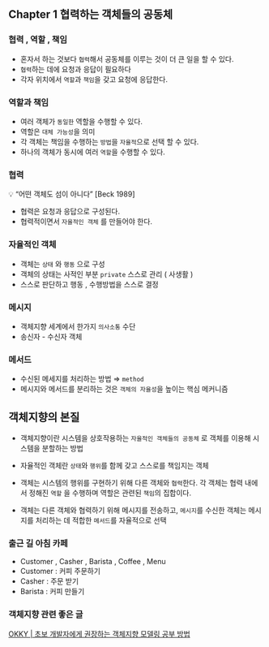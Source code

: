 ## Chapter 1 협력하는 객체들의 공동체

### 협력 , 역할 , 책임

- 혼자서 하는 것보다 `협력`해서 공동체를 이루는 것이 더 큰 일을 할 수 있다.
- `협력`하는 데에 요청과 응답이 필요하다
- 각자 위치에서 `역할`과 `책임`을 갖고 요청에 응답한다.

### 역할과 책임

- 여러 객체가 `동일한` 역할을 수행할 수 있다.
- 역할은 `대체 가능성`을 의미
- 각 객체는 책임을 수행하는 `방법`을 `자율적`으로 선택 할 수 있다.
- 하나의 객체가 동시에 여러 `역할`을 수행할 수 있다.

### 협력

<aside>
💡 “어떤 객체도 섬이 아니다”  [Beck 1989]

</aside>

- 협력은 요청과 응답으로 구성된다.
- 협력적이면서 `자율적인 객체` 를 만들어야 한다.

### 자율적인 객체

- 객체는 `상태` 와 `행동` 으로 구성
- 객체의 상태는 사적인 부분 `private`  스스로 관리 ( 사생활 )
- 스스로 판단하고 행동 , 수행방법을 스스로 결정

### 메시지

- 객체지향 세계에서 한가지 `의사소통` 수단
- 송신자 - 수신자 객체

### 메서드

- 수신된 메세지를 처리하는 방법 ⇒ `method`
- 메시지와 메서드를 분리하는 것은 `객체의 자율성`을 높이는 핵심 메커니즘

## 객체지향의 본질

- 객체지향이란 시스템을 상호작용하는 `자율적인 객체들의 공동체` 로 객체를 이용해 시스템을 분할하는 방법
  

- 자율적인 객체란 `상태`와 `행위`를 함께 갖고 스스로를 책임지는 객체
  

- 객체는 시스템의 행위를 구현하기 위해 다른 객체와 `협력`한다. 각 객체는 협력 내에서 정해진 `역할` 을 수행하며 역할은 관련된 `책임`의 집합이다.
  

- 객체는 다른 객체와 협력하기 위해 메시지를 전송하고, `메시지`를 수신한 객체는 메시지를 처리하는 데 적합한 `메서드`를 자율적으로 선택

### 출근 길 아침 카페

* Customer , Casher , Barista , Coffee , Menu 
* Customer : 커피 주문하기 
* Casher : 주문 받기 
* Barista : 커피 만들기 


### 객체지향 관련 좋은 글
[OKKY | 초보 개발자에게 권장하는 객체지향 모델링 공부 방법](https://okky.kr/article/358197)